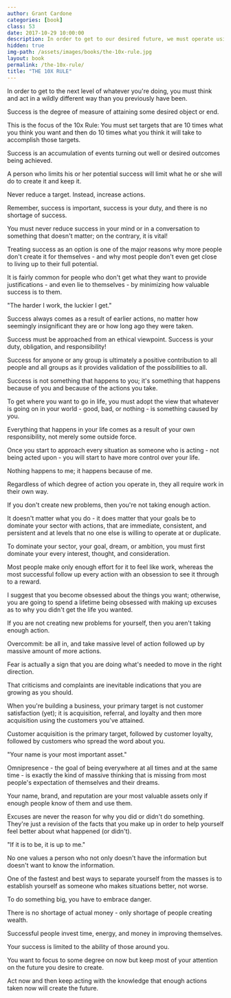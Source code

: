 ```yaml
---
author: Grant Cardone
categories: [book]
class: 53
date: 2017-10-29 10:00:00
description: In order to get to our desired future, we must operate using the 10x rule. You must set targets that are 10 times what you think you want and then do 10 times what you think it will take to accomplish those targets. Remember, success is your duty, obligation, and responsibility!
hidden: true
img-path: /assets/images/books/the-10x-rule.jpg
layout: book
permalink: /the-10x-rule/
title: "THE 10X RULE"
---
```


In order to get to the next level of whatever you're doing, you must think and act in a wildly different way than you previously have been.

Success is the degree of measure of attaining some desired object or end.

This is the focus of the 10x Rule: You must set targets that are 10 times what you think you want and then do 10 times what you think it will take to accomplish those targets.

Success is an accumulation of events turning out well or desired outcomes being achieved.

A person who limits his or her potential success will limit what he or she will do to create it and keep it.

Never reduce a target. Instead, increase actions.

Remember, success is important, success is your duty, and there is no shortage of success.

You must never reduce success in your mind or in a conversation to something that doesn't matter; on the contrary, it is vital!

Treating success as an option is one of the major reasons why more people don't create it for themselves - and why most people don't even get close to living up to their full potential.

It is fairly common for people who don't get what they want to provide justifications - and even lie to themselves - by minimizing how valuable success is to them.

"The harder I work, the luckier I get."

Success always comes as a result of earlier actions, no matter how seemingly insignificant they are or how long ago they were taken.

Success must be approached from an ethical viewpoint. Success is your duty, obligation, and responsibility!

Success for anyone or any group is ultimately a positive contribution to all people and all groups as it provides validation of the possibilities to all.

Success is not something that happens to you; it's something that happens because of you and because of the actions you take.

To get where you want to go in life, you must adopt the view that whatever is going on in your world - good, bad, or nothing - is something caused by you.

Everything that happens in your life comes as a result of your own responsibility, not merely some outside force.

Once you start to approach every situation as someone who is acting - not being acted upon - you will start to have more control over your life.

Nothing happens to me; it happens because of me.

Regardless of which degree of action you operate in, they all require work in their own way.

If you don't create new problems, then you're not taking enough action.

It doesn't matter what you do - it does matter that your goals be to dominate your sector with actions, that are immediate, consistent, and persistent and at levels that no one else is willing to operate at or duplicate.

To dominate your sector, your goal, dream, or ambition, you must first dominate your every interest, thought, and consideration.

Most people make only enough effort for it to feel like work, whereas the most successful follow up every action with an obsession to see it through to a reward.

I suggest that you become obsessed about the things you want; otherwise, you are going to spend a lifetime being obsessed with making up excuses as to why you didn't get the life you wanted.

If you are not creating new problems for yourself, then you aren't taking enough action.

Overcommit: be all in, and take massive level of action followed up by massive amount of more actions.

Fear is actually a sign that you are doing what's needed to move in the right direction.

That criticisms and complaints are inevitable indications that you are growing as you should.

When you're building a business, your primary target is not customer satisfaction (yet); it is acquisition, referral, and loyalty and then more acquisition using the customers you've attained.

Customer acquisition is the primary target, followed by customer loyalty, followed by customers who spread the word about you.

"Your name is your most important asset."

Omnipresence - the goal of being everywhere at all times and at the same time - is exactly the kind of massive thinking that is missing from most people's expectation of themselves and their dreams.

Your name, brand, and reputation are your most valuable assets only if enough people know of them and use them.

Excuses are never the reason for why you did or didn't do something. They're just a revision of the facts that you make up in order to help yourself feel better about what happened (or didn't).

"If it is to be, it is up to me."

No one values a person who not only doesn't have the information but doesn't want to know the information.

One of the fastest and best ways to separate yourself from the masses is to establish yourself as someone who makes situations better, not worse.

To do something big, you have to embrace danger.

There is no shortage of actual money - only shortage of people creating wealth.

Successful people invest time, energy, and money in improving themselves.

Your success is limited to the ability of those around you.

You want to focus to some degree on now but keep most of your attention on the future you desire to create.

Act now and then keep acting with the knowledge that enough actions taken now will create the future.